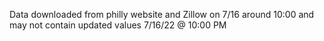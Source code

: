 Data downloaded from philly website and Zillow on 7/16 around 10:00 and may not contain updated values
7/16/22 @ 10:00 PM
